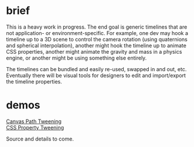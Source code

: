 # brief

This is a heavy work in progress. The end goal is generic timelines that are not application- or environment-specific. For example, one dev may hook a timeline up to a 3D scene to control the camera rotation (using quaternions and spherical interpolation), another might hook the timeline up to animate CSS properties, another might animate the gravity and mass in a physics engine, or another might be using something else entirely.

The timelines can be bundled and easily re-used, swapped in and out, etc. Eventually there will be visual tools for designers to edit and import/export the timeline properties.

# demos

[Canvas Path Tweening](mattdesl.github.io/timeline-tests/demo1/index.html)  
[CSS Property Tweening](mattdesl.github.io/timeline-tests/demo2/index.html)

Source and details to come.
